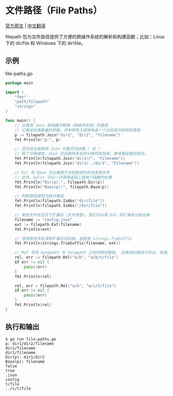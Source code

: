 # 文件路径（File Paths）

[官方原文](https://gobyexample.com/file-paths) | [中文翻译](https://gobyexample-cn.github.io/file-paths)

filepath 包为文件路径提供了方便的跨操作系统的解析和构建函数；比如：Linux 下的 dir/file 和 Windows 下的 dir\file。

## 示例

file-paths.go

```go
package main

import (
	"fmt"
	"path/filepath"
	"strings"
)

func main() {
	// 应使用 Join 来构建可移植（跨操作系统）的路径
	// 它接收任意数量的参数，并参照传入顺序构造一个对应层次结构的路径
	p := filepath.Join("dir1", "dir2", "filename")
	fmt.Println("p:", p)

	// 您应该总是使用 Join 代替手动拼接 / 和 \
	// 除了可移植性，Join 还会删除多余的分隔符和目录，使得路径更加规范。
	fmt.Println(filepath.Join("dir1//", "filename"))
	fmt.Println(filepath.Join("dir1/../dir1", "filename"))

	// Dir 和 Base 可以被用于分割路径中的目录和文件
	// 此外，Split 可以一次调用返回上面两个函数的结果
	fmt.Println("Dir(p):", filepath.Dir(p))
	fmt.Println("Base(p):", filepath.Base(p))

	// 判断路径是否为绝对路径
	fmt.Println(filepath.IsAbs("dir/file"))
	fmt.Println(filepath.IsAbs("/dir/file"))

	// 某些文件名包含了扩展名（文件类型）。我们可以用 Ext 将扩展名分割出来
	filename := "config.json"
	ext := filepath.Ext(filename)
	fmt.Println(ext)

	// 想获取文件名清除扩展名后的值，请使用 strings.TrmSuffix
	fmt.Println(strings.TrimSuffix(filename, ext))

	// Rel 寻找 basepath 与 targpath 之间的相对路径。 如果相对路径不存在，则返回错误
	rel, err := filepath.Rel("a/b", "a/b/t/file")
	if err != nil {
		panic(err)
	}
	fmt.Println(rel)

	rel, err = filepath.Rel("a/b", "a/c/t/file")
	if err != nil {
		panic(err)
	}
	fmt.Println(rel)
}
```

## 执行和输出

```
$ go run file-paths.go
p: dir1/dir2/filename
dir1/filename
dir1/filename
Dir(p): dir1/dir2
Base(p): filename
false
true
.json
config
t/file
../c/t/file
```
